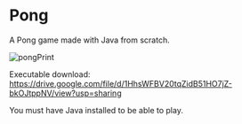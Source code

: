 # Pong
 A Pong game made with Java from scratch.
 
 ![pongPrint](https://user-images.githubusercontent.com/48020553/159198415-10f13539-9e9c-4f57-9cb3-0e728626bcd8.png)

Executable download: https://drive.google.com/file/d/1HhsWFBV20tqZidB51HO7jZ-bkOJtppNV/view?usp=sharing

You must have Java installed to be able to play.

